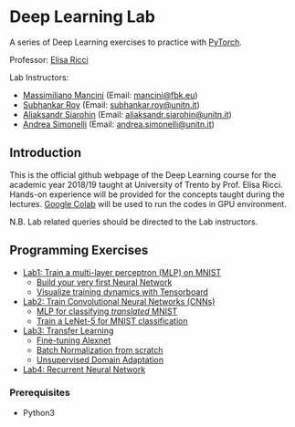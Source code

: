 # Deep Learning Lab

A series of Deep Learning exercises to practice with [PyTorch](https://pytorch.org/).

Professor: [Elisa Ricci](https://scholar.google.ca/citations?user=xf1T870AAAAJ&hl=en)

Lab Instructors:
  * [Massimiliano Mancini](https://mancinimassimiliano.github.io/) (Email: mancini@fbk.eu)
  * [Subhankar Roy](https://scholar.google.it/citations?user=YfzgrDYAAAAJ&hl=en) (Email: subhankar.roy@unitn.it)
  * [Aliaksandr Siarohin](https://scholar.google.it/citations?user=uMl5-k4AAAAJ&hl=en) (Email: aliaksandr.siarohin@unitn.it)
  * [Andrea Simonelli](https://scholar.google.it/citations?user=wK2I1ZsAAAAJ&hl=en) (Email: andrea.simonelli@unitn.it)

## Introduction
This is the official github webpage of the Deep Learning course for the academic year 2018/19 taught at University of Trento by Prof. Elisa Ricci. Hands-on experience will be provided for the concepts taught during the lectures. [Google Colab](https://colab.research.google.com) will be used to run the codes in GPU environment.

N.B. Lab related queries should be directed to the Lab instructors.

## Programming Exercises
  * [Lab1: Train a multi-layer perceptron (MLP) on MNIST](https://github.com/mancinimassimiliano/DeepLearningLab/tree/master/Lab1)
    * [Build your very first Neural Network](https://github.com/mancinimassimiliano/DeepLearningLab/blob/master/Lab1/myFirstNN.ipynb)
    * [Visualize training dynamics with Tensorboard](https://github.com/mancinimassimiliano/DeepLearningLab/blob/master/Lab1/myFirstNN_solution_with_vis.ipynb)
  * [Lab2: Train Convolutional Neural Networks (CNNs)](https://github.com/mancinimassimiliano/DeepLearningLab/blob/master/Lab2)
    * [MLP for classifying *translated* MNIST](https://github.com/mancinimassimiliano/DeepLearningLab/blob/master/Lab2/non_centered_mlp.ipynb)
    * [Train a LeNet-5 for MNIST classification](https://github.com/mancinimassimiliano/DeepLearningLab/blob/master/Lab2/convolutional_neural_networks.ipynb)
  * [Lab3: Transfer Learning](https://github.com/mancinimassimiliano/DeepLearningLab/blob/master/Lab3)
    * [Fine-tuning Alexnet](https://github.com/mancinimassimiliano/DeepLearningLab/blob/master/Lab3/finetune_alexnet.ipynb)
    * [Batch Normalization from scratch](https://github.com/mancinimassimiliano/DeepLearningLab/blob/master/Lab3/batch_normalization.ipynb)
    * [Unsupervised Domain Adaptation](https://github.com/mancinimassimiliano/DeepLearningLab/blob/master/Lab3/domain_adaptation.ipynb)
 * [Lab4: Recurrent Neural Network](https://github.com/mancinimassimiliano/DeepLearningLab/blob/master/Lab4)
### Prerequisites
  * Python3
